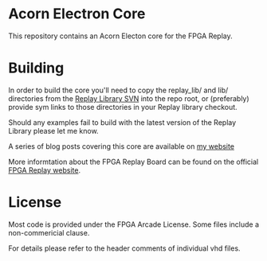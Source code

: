 # Acorn Electron Core

This repository contains an Acorn Electon core for the FPGA Replay.

# Building

In order to build the core you'll need to copy the replay\_lib/
and lib/ directories from the [Replay Library SVN](http://svn.fpgaarcade.com/)
into the repo root, or (preferably) provide sym links to those
directories in your Replay library checkout.

Should any examples fail to build with the latest version of the
Replay Library please let me know. 

A series of blog posts covering this core are available on
[my website](https://www.mups.co.uk/post/2017/07/acorn-electron-fpga-project/)

More informtation about the FPGA Replay Board can be found on
the official [FPGA Replay website](http://www.fpgaarcade.com/).

# License

Most code is provided under the FPGA Arcade License. Some
files include a non-commericial clause.

For details please refer to the header comments of individual vhd files.
